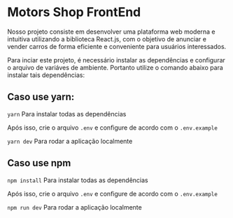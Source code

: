 # Motors Shop FrontEnd

Nosso projeto consiste em desenvolver uma plataforma web moderna e intuitiva utilizando a biblioteca React.js, com o objetivo de anunciar e vender carros de forma eficiente e conveniente para usuários interessados.

Para inciar este projeto, é necessário instalar as dependências e configurar o arquivo de variáves de ambiente. Portanto utilize o comando abaixo para instalar tais dependências:

## Caso use yarn:

`yarn` Para instalar todas as dependências

Após isso, crie o arquivo `.env` e configure de acordo com o `.env.example`

`yarn dev` Para rodar a aplicação localmente

## Caso use npm

`npm install` Para instalar todas as dependências

Após isso, crie o arquivo `.env` e configure de acordo com o `.env.example`

`npm run dev` Para rodar a aplicação localmente
